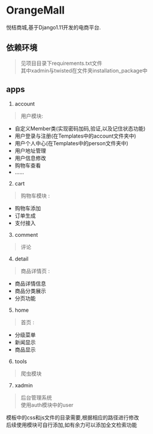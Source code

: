 # OrangeMall
悦桔商城,基于Django1.11开发的电商平台.

## 依赖环境
> 见项目目录下requirements.txt文件  
其中xadmin与twisted在文件夹installation_package中


## apps
1. account
> 用户模块:  
+ 自定义Member类(实现密码加码,验证,以及记住状态功能)
+ 用户登录与注册(在Templates中的account文件夹中)  
+ 用户个人中心(在Templates中的person文件夹中)  
+ 用户地址管理  
+ 用户信息修改  
+ 购物车查看  
+ ......  
    
2. cart
> 购物车模块 :  
+ 购物车添加  
+ 订单生成  
+ 支付接入  
  
3. comment
> 评论

4. detail
> 商品详情页 :   
+ 商品详情信息  
+ 商品分类展示  
+ 分页功能  
    
5. home
> 首页 : 
+ 分级菜单  
+ 新闻显示  
+ 商品显示  
    
6. tools 
> 爬虫模块

7. xadmin
>后台管理系统  
使用auth模块中的user



模板中的css和js文件的目录需要,根据相应的路径进行修改   
后续使用模块可自行添加,如有余力可以添加全文检索功能